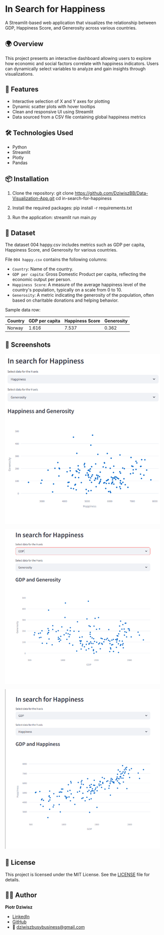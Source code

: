# In Search for Happiness

A Streamlit-based web application that visualizes the relationship between GDP, Happiness Score, and Generosity across various countries.

## 🌍 Overview

This project presents an interactive dashboard allowing users to explore how economic and social factors correlate with happiness indicators. Users can dynamically select variables to analyze and gain insights through visualizations.

## 🚀 Features

- Interactive selection of X and Y axes for plotting
- Dynamic scatter plots with hover tooltips
- Clean and responsive UI using Streamlit
- Data sourced from a CSV file containing global happiness metrics

## 🛠️ Technologies Used

- Python
- Streamlit
- Plotly
- Pandas

## 📦 Installation

1. Clone the repository:
   git clone https://github.com/DziwiszBB/Data-Visualization-App.git
   cd in-search-for-happiness

2. Install the required packages:
   pip install -r requirements.txt

3. Run the application:
   streamlit run main.py

## 📁 Dataset
The dataset 004 happy.csv includes metrics such as GDP per capita, Happiness Score, and Generosity for various countries.

File `004 happy.csv` contains the following columns:

- `Country`: Name of the country.
- `GDP per capita`: Gross Domestic Product per capita, reflecting the economic output per person.
- `Happiness Score`: A measure of the average happiness level of the country's population, typically on a scale from 0 to 10.
- `Generosity`: A metric indicating the generosity of the population, often based on charitable donations and helping behavior.

Sample data row:​

| Country | GDP per capita | Happiness Score | Generosity |
|---------|----------------|-----------------|------------|
| Norway  | 1.616          | 7.537           | 0.362      |

## 📸 Screenshots
![Happiness and Generostiy](screenshots/Happiness_screen1.png)

![GDP and Generosity](screenshots/Happiness_screen2.png)

![GDP and Happiness](screenshots/Happiness_screen3.png)

## 📄 License
This project is licensed under the MIT License. See the [LICENSE](LICENSE) file for details.

## 🙋‍♂️ Author

**Piotr Dziwisz**

- [LinkedIn](https://www.linkedin.com/in/piotr-dziwisz-8a20b7362/)
- [GitHub](https://github.com/DziwiszBB)
- 📧 dziwiszbusybusiness@gmail.com
